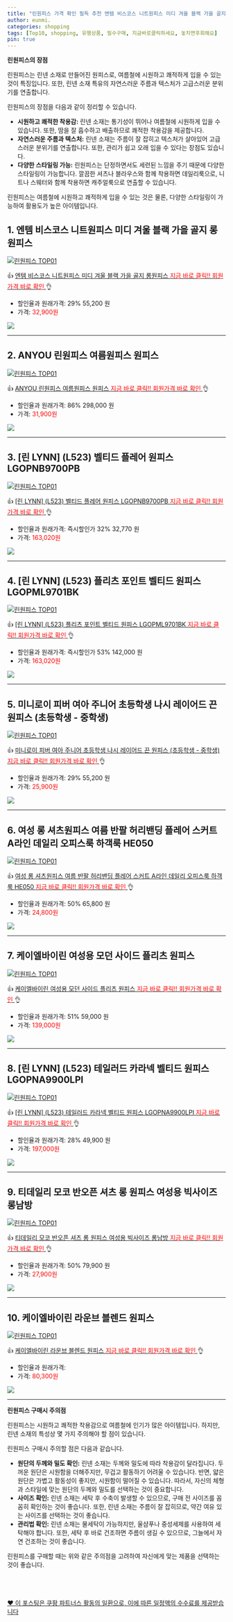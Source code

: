 ```yaml
---
title: "린원피스 가격 확인 필독 추천 엔템 비스코스 니트원피스 미디 겨울 블랙 가을 골지 롱원피스 비교 장점 구매가이드"
author: eunmi.
categories: shopping
tags: [Top10, shopping, 유행상품, 필수구매, 지금바로클릭하세요, 놓치면후회해요]
pin: true
---
```

**린원피스의 장점**

린원피스는 린넨 소재로 만들어진 원피스로, 여름철에 시원하고 쾌적하게 입을 수 있는 것이 특징입니다. 또한, 린넨 소재 특유의 자연스러운 주름과 텍스처가 고급스러운 분위기를 연출합니다.

린원피스의 장점을 다음과 같이 정리할 수 있습니다.

* **시원하고 쾌적한 착용감:** 린넨 소재는 통기성이 뛰어나 여름철에 시원하게 입을 수 있습니다. 또한, 땀을 잘 흡수하고 배출하므로 쾌적한 착용감을 제공합니다.
* **자연스러운 주름과 텍스처:** 린넨 소재는 주름이 잘 잡히고 텍스처가 살아있어 고급스러운 분위기를 연출합니다. 또한, 관리가 쉽고 오래 입을 수 있다는 장점도 있습니다.
* **다양한 스타일링 가능:** 린원피스는 단정하면서도 세련된 느낌을 주기 때문에 다양한 스타일링이 가능합니다. 깔끔한 셔츠나 블라우스와 함께 착용하면 데일리룩으로, 니트나 스웨터와 함께 착용하면 캐주얼룩으로 연출할 수 있습니다.

린원피스는 여름철에 시원하고 쾌적하게 입을 수 있는 것은 물론, 다양한 스타일링이 가능하여 활용도가 높은 아이템입니다.

   

## 1. 엔템 비스코스 니트원피스 미디 겨울 블랙 가을 골지 롱원피스

[![린원피스 TOP01](https://thumbnail9.coupangcdn.com/thumbnails/remote/230x230ex/image/vendor_inventory/6501/35c0ee82454056789bbdcdd9440559cca80dae9c572d6bc41be09d8a5fe7.jpg)](https://link.coupang.com/re/AFFSDP?lptag=AF3617701&subid=GithubCoopas&pageKey=7706780109&traceid=V0-153&itemId=20648093479&vendorItemId=87721401336)


👍 [엔템 비스코스 니트원피스 미디 겨울 블랙 가을 골지 롱원피스 <font color=red> 지금 바로 클릭!! 회원가격 바로 확인 </font> ](https://link.coupang.com/re/AFFSDP?lptag=AF3617701&subid=GithubCoopas&pageKey=7706780109&traceid=V0-153&itemId=20648093479&vendorItemId=87721401336) 👌 


- 할인율과 원래가격: 29%  55,200   원
- 가격: <span style='color:red'>32,900원</span>

[![](/discount_price.png)](https://link.coupang.com/re/AFFSDP?lptag=AF3617701&subid=GithubCoopas&pageKey=7706780109&traceid=V0-153&itemId=20648093479&vendorItemId=87721401336)

---


   

## 2. ANYOU 린원피스 여름원피스 원피스

[![린원피스 TOP01](https://thumbnail8.coupangcdn.com/thumbnails/remote/230x230ex/image/vendor_inventory/f96c/4ed0df1d8cfc28eac7cbd7ae6e7b5eec1b0998fee196d1263a08c76b473e.jpg)](https://link.coupang.com/re/AFFSDP?lptag=AF3617701&subid=GithubCoopas&pageKey=7512535843&traceid=V0-153&itemId=19687157335&vendorItemId=86950027439)


👍 [ANYOU 린원피스 여름원피스 원피스 <font color=red> 지금 바로 클릭!! 회원가격 바로 확인 </font> ](https://link.coupang.com/re/AFFSDP?lptag=AF3617701&subid=GithubCoopas&pageKey=7512535843&traceid=V0-153&itemId=19687157335&vendorItemId=86950027439) 👌 


- 할인율과 원래가격: 86%  298,000   원
- 가격: <span style='color:red'>31,900원</span>

[![](/discount_price.png)](https://link.coupang.com/re/AFFSDP?lptag=AF3617701&subid=GithubCoopas&pageKey=7512535843&traceid=V0-153&itemId=19687157335&vendorItemId=86950027439)

---


   

## 3. [린 LYNN] (L523) 벨티드 플레어 원피스 LGOPNB9700PB

[![린원피스 TOP01](https://thumbnail6.coupangcdn.com/thumbnails/remote/230x230ex/image/vendor_inventory/a5ee/76c66a0fa747c955e28588a74e963c3023f0c404e584a73d8ebecea2ea85.jpg)](https://link.coupang.com/re/AFFSDP?lptag=AF3617701&subid=GithubCoopas&pageKey=7482962064&traceid=V0-153&itemId=19550692368&vendorItemId=86658829043)


👍 [[린 LYNN] (L523) 벨티드 플레어 원피스 LGOPNB9700PB <font color=red> 지금 바로 클릭!! 회원가격 바로 확인 </font> ](https://link.coupang.com/re/AFFSDP?lptag=AF3617701&subid=GithubCoopas&pageKey=7482962064&traceid=V0-153&itemId=19550692368&vendorItemId=86658829043) 👌 


- 할인율과 원래가격: 즉시할인가 32%  32,770   원
- 가격: <span style='color:red'>163,020원</span>

[![](/discount_price.png)](https://link.coupang.com/re/AFFSDP?lptag=AF3617701&subid=GithubCoopas&pageKey=7482962064&traceid=V0-153&itemId=19550692368&vendorItemId=86658829043)

---


   

## 4. [린 LYNN] (L523) 플리츠 포인트 벨티드 원피스 LGOPML9701BK

[![린원피스 TOP01](https://thumbnail9.coupangcdn.com/thumbnails/remote/230x230ex/image/vendor_inventory/6078/90b18309c17ea7fc3a922bc01b0ebc95de8e74ae9615296f21ef36529ed4.jpg)](https://link.coupang.com/re/AFFSDP?lptag=AF3617701&subid=GithubCoopas&pageKey=6994632154&traceid=V0-153&itemId=17130430912&vendorItemId=84303561963)


👍 [[린 LYNN] (L523) 플리츠 포인트 벨티드 원피스 LGOPML9701BK <font color=red> 지금 바로 클릭!! 회원가격 바로 확인 </font> ](https://link.coupang.com/re/AFFSDP?lptag=AF3617701&subid=GithubCoopas&pageKey=6994632154&traceid=V0-153&itemId=17130430912&vendorItemId=84303561963) 👌 


- 할인율과 원래가격: 즉시할인가 53%  142,000   원
- 가격: <span style='color:red'>163,020원</span>

[![](/discount_price.png)](https://link.coupang.com/re/AFFSDP?lptag=AF3617701&subid=GithubCoopas&pageKey=6994632154&traceid=V0-153&itemId=17130430912&vendorItemId=84303561963)

---


   

## 5. 미니로이 피버 여아 주니어 초등학생 나시 레이어드 끈 원피스 (초등학생 - 중학생)

[![린원피스 TOP01](https://thumbnail9.coupangcdn.com/thumbnails/remote/230x230ex/image/vendor_inventory/a5f3/f15f21ff8c74daabf11908eecb2767dde066a4ba0be24528aeaaeb970fef.jpg)](https://link.coupang.com/re/AFFSDP?lptag=AF3617701&subid=GithubCoopas&pageKey=6741302709&traceid=V0-153&itemId=15737620394&vendorItemId=82951539125)


👍 [미니로이 피버 여아 주니어 초등학생 나시 레이어드 끈 원피스 (초등학생 - 중학생) <font color=red> 지금 바로 클릭!! 회원가격 바로 확인 </font> ](https://link.coupang.com/re/AFFSDP?lptag=AF3617701&subid=GithubCoopas&pageKey=6741302709&traceid=V0-153&itemId=15737620394&vendorItemId=82951539125) 👌 


- 할인율과 원래가격: 29%  55,200   원
- 가격: <span style='color:red'>25,900원</span>

[![](/discount_price.png)](https://link.coupang.com/re/AFFSDP?lptag=AF3617701&subid=GithubCoopas&pageKey=6741302709&traceid=V0-153&itemId=15737620394&vendorItemId=82951539125)

---


   

## 6. 여성 롱 셔츠원피스 여름 반팔 허리밴딩 플레어 스커트 A라인 데일리 오피스룩 하객룩 HE050

[![린원피스 TOP01](https://thumbnail7.coupangcdn.com/thumbnails/remote/230x230ex/image/vendor_inventory/78b6/ab2851abee3d2ecab5f688cc401e8f443272d326c377f8c49271cd48bc89.jpg)](https://link.coupang.com/re/AFFSDP?lptag=AF3617701&subid=GithubCoopas&pageKey=5525554193&traceid=V0-153&itemId=8655425473&vendorItemId=75942619071)


👍 [여성 롱 셔츠원피스 여름 반팔 허리밴딩 플레어 스커트 A라인 데일리 오피스룩 하객룩 HE050 <font color=red> 지금 바로 클릭!! 회원가격 바로 확인 </font> ](https://link.coupang.com/re/AFFSDP?lptag=AF3617701&subid=GithubCoopas&pageKey=5525554193&traceid=V0-153&itemId=8655425473&vendorItemId=75942619071) 👌 


- 할인율과 원래가격: 50%  65,800   원
- 가격: <span style='color:red'>24,800원</span>

[![](/discount_price.png)](https://link.coupang.com/re/AFFSDP?lptag=AF3617701&subid=GithubCoopas&pageKey=5525554193&traceid=V0-153&itemId=8655425473&vendorItemId=75942619071)

---


   

## 7. 케이엘바이린 여성용 모던 사이드 플리츠 원피스

[![린원피스 TOP01](https://thumbnail8.coupangcdn.com/thumbnails/remote/230x230ex/image/retail/images/2021/08/17/10/9/085d053b-a639-4dc0-ab40-6a4df408264e.jpg)](https://link.coupang.com/re/AFFSDP?lptag=AF3617701&subid=GithubCoopas&pageKey=6034729343&traceid=V0-153&itemId=11015082131&vendorItemId=78294754073)


👍 [케이엘바이린 여성용 모던 사이드 플리츠 원피스 <font color=red> 지금 바로 클릭!! 회원가격 바로 확인 </font> ](https://link.coupang.com/re/AFFSDP?lptag=AF3617701&subid=GithubCoopas&pageKey=6034729343&traceid=V0-153&itemId=11015082131&vendorItemId=78294754073) 👌 


- 할인율과 원래가격: 51%  59,000   원
- 가격: <span style='color:red'>139,000원</span>

[![](/discount_price.png)](https://link.coupang.com/re/AFFSDP?lptag=AF3617701&subid=GithubCoopas&pageKey=6034729343&traceid=V0-153&itemId=11015082131&vendorItemId=78294754073)

---


   

## 8. [린 LYNN] (L523) 테일러드 카라넥 벨티드 원피스 LGOPNA9900LPI

[![린원피스 TOP01](https://thumbnail8.coupangcdn.com/thumbnails/remote/230x230ex/image/vendor_inventory/6249/11f36eb178cfd70601dd1033d7eaec14241463b424a536bccaa237823c99.jpg)](https://link.coupang.com/re/AFFSDP?lptag=AF3617701&subid=GithubCoopas&pageKey=7482961102&traceid=V0-153&itemId=19550686842&vendorItemId=86658823862)


👍 [[린 LYNN] (L523) 테일러드 카라넥 벨티드 원피스 LGOPNA9900LPI <font color=red> 지금 바로 클릭!! 회원가격 바로 확인 </font> ](https://link.coupang.com/re/AFFSDP?lptag=AF3617701&subid=GithubCoopas&pageKey=7482961102&traceid=V0-153&itemId=19550686842&vendorItemId=86658823862) 👌 


- 할인율과 원래가격: 28%  49,900   원
- 가격: <span style='color:red'>197,000원</span>

[![](/discount_price.png)](https://link.coupang.com/re/AFFSDP?lptag=AF3617701&subid=GithubCoopas&pageKey=7482961102&traceid=V0-153&itemId=19550686842&vendorItemId=86658823862)

---


   

## 9. 티데일리 모코 반오픈 셔츠 롱 원피스 여성용 빅사이즈 롱남방

[![린원피스 TOP01](https://thumbnail9.coupangcdn.com/thumbnails/remote/230x230ex/image/vendor_inventory/65a0/8ab1bb88a83b3535e844e6739e1a2b7ad4881a0194c8c067f4c53a583d00.jpg)](https://link.coupang.com/re/AFFSDP?lptag=AF3617701&subid=GithubCoopas&pageKey=5222174381&traceid=V0-153&itemId=7330052120&vendorItemId=74621295886)


👍 [티데일리 모코 반오픈 셔츠 롱 원피스 여성용 빅사이즈 롱남방 <font color=red> 지금 바로 클릭!! 회원가격 바로 확인 </font> ](https://link.coupang.com/re/AFFSDP?lptag=AF3617701&subid=GithubCoopas&pageKey=5222174381&traceid=V0-153&itemId=7330052120&vendorItemId=74621295886) 👌 


- 할인율과 원래가격: 50%  79,900   원
- 가격: <span style='color:red'>27,900원</span>

[![](/discount_price.png)](https://link.coupang.com/re/AFFSDP?lptag=AF3617701&subid=GithubCoopas&pageKey=5222174381&traceid=V0-153&itemId=7330052120&vendorItemId=74621295886)

---


   

## 10. 케이엘바이린 라운브 블렌드 원피스

[![린원피스 TOP01](https://thumbnail9.coupangcdn.com/thumbnails/remote/230x230ex/image/retail/images/2021/06/25/11/8/40260afb-eabb-4004-ba30-1c25b234df8a.jpg)](https://link.coupang.com/re/AFFSDP?lptag=AF3617701&subid=GithubCoopas&pageKey=5734447460&traceid=V0-153&itemId=9632595993&vendorItemId=76916886128)


👍 [케이엘바이린 라운브 블렌드 원피스 <font color=red> 지금 바로 클릭!! 회원가격 바로 확인 </font> ](https://link.coupang.com/re/AFFSDP?lptag=AF3617701&subid=GithubCoopas&pageKey=5734447460&traceid=V0-153&itemId=9632595993&vendorItemId=76916886128) 👌 


- 할인율과 원래가격: 
- 가격: <span style='color:red'>80,300원</span>

[![](/discount_price.png)](https://link.coupang.com/re/AFFSDP?lptag=AF3617701&subid=GithubCoopas&pageKey=5734447460&traceid=V0-153&itemId=9632595993&vendorItemId=76916886128)

---
**린원피스 구매시 주의점**

린원피스는 시원하고 쾌적한 착용감으로 여름철에 인기가 많은 아이템입니다. 하지만, 린넨 소재의 특성상 몇 가지 주의해야 할 점이 있습니다.

린원피스 구매시 주의할 점은 다음과 같습니다.

* **원단의 두께와 밀도 확인:** 린넨 소재는 두께와 밀도에 따라 착용감이 달라집니다. 두꺼운 원단은 시원함을 더해주지만, 무겁고 활동하기 어려울 수 있습니다. 반면, 얇은 원단은 가볍고 활동성이 좋지만, 시원함이 떨어질 수 있습니다. 따라서, 자신의 체형과 스타일에 맞는 원단의 두께와 밀도를 선택하는 것이 중요합니다.
* **사이즈 확인:** 린넨 소재는 세탁 후 수축이 발생할 수 있으므로, 구매 전 사이즈를 꼼꼼히 확인하는 것이 좋습니다. 또한, 린넨 소재는 주름이 잘 잡히므로, 약간 여유 있는 사이즈를 선택하는 것이 좋습니다.
* **관리법 확인:** 린넨 소재는 물세탁이 가능하지만, 울샴푸나 중성세제를 사용하여 세탁해야 합니다. 또한, 세탁 후 바로 건조하면 주름이 생길 수 있으므로, 그늘에서 자연 건조하는 것이 좋습니다.

린원피스를 구매할 때는 위와 같은 주의점을 고려하여 자신에게 맞는 제품을 선택하는 것이 좋습니다.<br><br><br><br><br> [ ❤  이 포스팅은 쿠팡 파트너스 활동의 일환으로, 이에 따른 일정액의 수수료를 제공받습니다](https://link.coupang.com/a/bcEFyh)